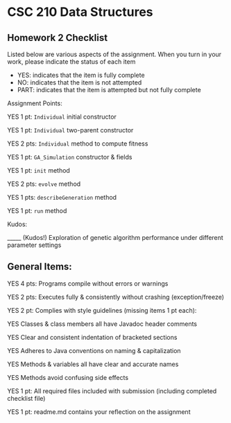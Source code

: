 # CSC 210 Data Structures
## Homework 2 Checklist

Listed below are various aspects of the assignment.  When you turn in
your work, please indicate the status of each item

- YES: indicates that the item is fully complete
- NO: indicates that the item is not attempted
- PART: indicates that the item is attempted but not fully complete


Assignment Points:

YES 1 pt: `Individual` initial constructor

YES 1 pt: `Individual` two-parent constructor

YES 2 pts: `Individual` method to compute fitness

YES 1 pt: `GA_Simulation` constructor & fields

YES 1 pt: `init` method

YES 2 pts: `evolve` method

YES 1 pts: `describeGeneration` method

YES 1 pt: `run` method


Kudos:

_____ (Kudos!) Exploration of genetic algorithm performance under different parameter settings


## General Items:

YES 4 pts: Programs compile without errors or warnings

YES 2 pts: Executes fully & consistently without crashing (exception/freeze)

YES 2 pt: Complies with style guidelines (missing items 1 pt each):

  YES Classes & class members all have Javadoc header comments

  YES Clear and consistent indentation of bracketed sections

  YES Adheres to Java conventions on naming & capitalization

  YES Methods & variables all have clear and accurate names

  YES Methods avoid confusing side effects

YES 1 pt: All required files included with submission (including completed checklist file)

YES 1 pt: readme.md contains your reflection on the assignment